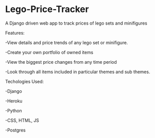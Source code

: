 # Lego-Price-Tracker

A Django driven web app to track prices of lego sets and minifigures


Features:

-View details and price trends of any lego set or minifigure.

-Create your own portfolio of owned items

-View the biggest price changes from any time period

-Look through all items included in particular themes and sub themes.


Techologies Used:

-Django

-Heroku

-Python

-CSS, HTML, JS

-Postgres
